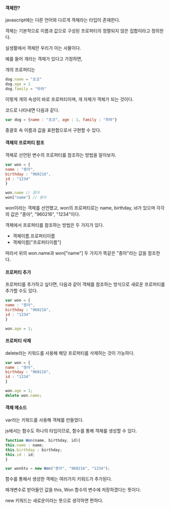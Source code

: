 #### 객체란?

javascript에는 다른 언어와 다르게 객체라는 타입이 존재한다.

객체는 기본적으로 이름과 값으로 구성된 프로퍼티의 정렬되지 않은 집합이라고 정의한다.

실생활에서 객체란 우리가 아는 사물이다.

예를 들어 개라는 객체가 있다고 가정하면,

개의 프로퍼티는

```js
dog.name = "초코"
dog.age = 1
dog.family = "하하"
```

이렇게 개의 속성이 바로 프로퍼티이며, 개 자체가 객체가 되는 것이다.

코드로 나타내면 다음과 같다.

```js
var dog = {name : "초코", age : 1, family : "하하"}
```

중괄호 속 이름과 값을 표현함으로서 구현할 수 있다.



#### 객체의 프로퍼티 참조

객체로 선언된 변수의 프로퍼티를 참조하는 방법을 알아보자.

```js
var won = {
name : "종아",
birthday : "960216",
id : "1234"
}

won.name // 종아
won["name"] // 종아
```

won이라는 객체를 선언했고, won의 프로퍼티로는 name, birthday, id가 있으며 각각의 값은 "종아", "960216", "1234"이다.

객체에서 프로퍼티를 참조하는 방법은 두 가지가 있다.

- 객체이름.프로퍼티이름
- 객체이름["프로퍼티이름"]

따라서 위의 won.name과 won["name"] 두 가지가 똑같은 "종아"라는 값을 참조한다.



#### 프로퍼티 추가

프로퍼티를 추가하고 싶다면, 다음과 같이 객체를 참조하는 방식으로 새로운 프로퍼티를 추가할 수도 있다.

```js
var won = {
name : "종아",
birthday : "960216",
id : "1234"
}

won.age = 1;
```



#### 프로퍼티 삭제

delete라는 키워드를 사용해 해당 프로퍼티를 삭제하는 것이 가능하다.

```js
var won = {
name : "종아",
birthday : "960216",
id : "1234"
}

won.age = 1;
delete won.name;
```



#### 객체 메소드

var라는 키워드를 사용해 객체를 만들었다.

js에서는 함수도 하나의 타입이므로, 함수를 통해 객체를 생성할 수 있다.

```js
function Won(name, birthday, id){
this.name : name;
this.birthday : birthday;
this.id : id;
}

var wonStu = new Won("종아", "960216", "1234");
```

함수를 통해서 생성한 객체는 여러가지 키워드가 추가된다.

매개변수로 받아들인 값을 this, Won 함수의 변수에  저장하겠다는 뜻이다.

new 키워드는 새로운이라는 뜻으로 생각하면 편하다.

